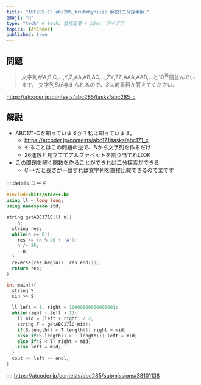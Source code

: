 ```yaml
---
title: "ABC285-C: abc285_brutmhyhiizp 解説(二分探索解)"
emoji: "🔲"
type: "tech" # tech: 技術記事 / idea: アイデア
topics: [AtCoder]
published: true
---
```


## 問題
> 文字列がA,B,C,...,Y,Z,AA,AB,AC,...,ZY,ZZ,AAA,AAB,...と$10^{16}$個並んでいます。
> 文字列$S$が与えられるので、$S$は何番目か答えてください。

https://atcoder.jp/contests/abc285/tasks/abc285_c

## 解説
- ABC171-Cを知っていますか？私は知っています。
  - https://atcoder.jp/contests/abc171/tasks/abc171_c
  - やることはこの問題の逆で、$N$から文字列を作るだけ
  - 26進数と見立ててアルファベットを割り当てればOK
- この問題を解く関数を作ることができれば二分探索ができる
  - C++だと長さが一致すれば文字列を直接比較できるので楽です

::::details コード
```cpp
#include<bits/stdc++.h>
using ll = long long;
using namespace std;

string getABC171C(ll n){
  --n;
  string res;
  while(n >= 0){
    res += (n % 26 + 'A');
    n /= 26;
    --n;
  }
  reverse(res.begin(), res.end());
  return res;
}

int main(){
  string S;
  cin >> S;

  ll left = 1, right = 10000000000000001;
  while(right - left > 1){
    ll mid = (left + right) / 2;
    string T = getABC171C(mid);
    if(S.length() < T.length()) right = mid;
    else if(S.length() > T.length()) left = mid;
    else if(S < T) right = mid;
    else left = mid;
  }
  cout << left << endl;
}
```
::::
https://atcoder.jp/contests/abc285/submissions/38101138
